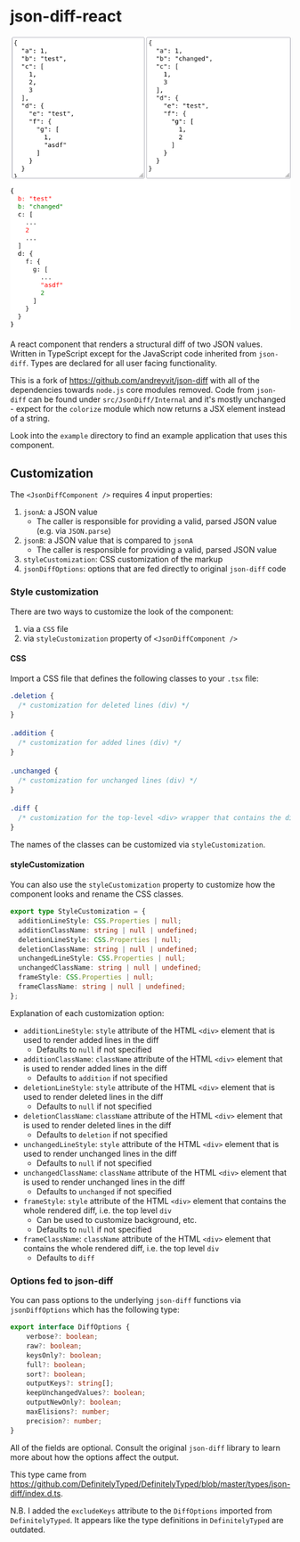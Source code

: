 # json-diff-react

![Example of the React component](example.png)

A react component that renders a structural diff of two JSON values. Written
in TypeScript except for the JavaScript code inherited from `json-diff`.
Types are declared for all user facing functionality.

This is a fork of https://github.com/andreyvit/json-diff with all of the
dependencies towards `node.js` core modules removed. Code from `json-diff` can
be found under `src/JsonDiff/Internal` and it's mostly unchanged - expect for
the `colorize` module which now returns a JSX element instead of a string.

Look into the `example` directory to find an example application that uses this
component.

## Customization

The `<JsonDiffComponent />` requires 4 input properties:

1. `jsonA`: a JSON value
   - The caller is responsible for providing a valid, parsed JSON value (e.g. via `JSON.parse`)
2. `jsonB`: a JSON value that is compared to `jsonA`
   - The caller is responsible for providing a valid, parsed JSON value
3. `styleCustomization`: CSS customization of the markup
4. `jsonDiffOptions`: options that are fed directly to original `json-diff` code

### Style customization

There are two ways to customize the look of the component:

1. via a `CSS` file
2. via `styleCustomization` property of `<JsonDiffComponent />`

#### CSS

Import a CSS file that defines the following classes to your `.tsx` file:

``` css
.deletion {
  /* customization for deleted lines (div) */
}

.addition {
  /* customization for added lines (div) */
}

.unchanged {
  /* customization for unchanged lines (div) */
}

.diff {
  /* customization for the top-level <div> wrapper that contains the diff */
}
```

The names of the classes can be customized via `styleCustomization`.

#### styleCustomization

You can also use the `styleCustomization` property to customize how the
component looks and rename the CSS classes.

``` typescript
export type StyleCustomization = {
  additionLineStyle: CSS.Properties | null;
  additionClassName: string | null | undefined;
  deletionLineStyle: CSS.Properties | null;
  deletionClassName: string | null | undefined;
  unchangedLineStyle: CSS.Properties | null;
  unchangedClassName: string | null | undefined;
  frameStyle: CSS.Properties | null;
  frameClassName: string | null | undefined;
};
```

Explanation of each customization option:

* `additionLineStyle`: `style` attribute of the HTML `<div>` element that is
  used to render added lines in the diff
  * Defaults to `null` if not specified
* `additionClassName`: `className` attribute of the HTML `<div>` element that
  is used to render added lines in the diff
  * Defaults to `addition` if not specified
* `deletionLineStyle`: `style` attribute of the HTML `<div>` element that is
  used to render deleted lines in the diff
  * Defaults to `null` if not specified
* `deletionClassName`: `className` attribute of the HTML `<div>` element that
  is used to render deleted lines in the diff
  * Defaults to `deletion` if not specified
* `unchangedLineStyle`: `style` attribute of the HTML `<div>` element that is
  used to render unchanged lines in the diff
  * Defaults to `null` if not specified
* `unchangedClassName`: `className` attribute of the HTML `<div>` element that
  is used to render unchanged lines in the diff
  * Defaults to `unchanged` if not specified
* `frameStyle`: `style` attribute of the HTML `<div>` element that contains the
  whole rendered diff, i.e. the top level `div`
  * Can be used to customize background, etc.
  * Defaults to `null` if not specified
* `frameClassName`: `className` attribute of the HTML `<div>` element that
  contains the whole rendered diff, i.e. the top level `div`
  * Defaults to `diff`


### Options fed to json-diff

You can pass options to the underlying `json-diff` functions via
`jsonDiffOptions` which has the following type:

``` typescript
export interface DiffOptions {
    verbose?: boolean;
    raw?: boolean;
    keysOnly?: boolean;
    full?: boolean;
    sort?: boolean;
    outputKeys?: string[];
    keepUnchangedValues?: boolean;
    outputNewOnly?: boolean;
    maxElisions?: number;
    precision?: number;
}
```

All of the fields are optional. Consult the original `json-diff` library to
learn more about how the options affect the output.

This type came from https://github.com/DefinitelyTyped/DefinitelyTyped/blob/master/types/json-diff/index.d.ts.

N.B. I added the `excludeKeys` attribute to the `DiffOptions` imported from
`DefinitelyTyped`. It appears like the type definitions in `DefinitelyTyped`
are outdated.
